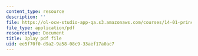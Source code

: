 ```yaml
---
content_type: resource
description: ''
file: https://ol-ocw-studio-app-qa.s3.amazonaws.com/courses/14-01-principles-of-microeconomics-fall-2018/ee5f70f0d9a29a5808c933aef17a0ac7_jsiCft5v2dk.pdf
file_type: application/pdf
resourcetype: Document
title: 3play pdf file
uid: ee5f70f0-d9a2-9a58-08c9-33aef17a0ac7
---
```

